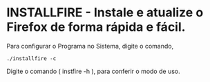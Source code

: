 
# INSTALLFIRE - Instale e atualize o Firefox de forma rápida e fácil.

Para configurar o Programa no Sistema, digite o comando,

	./installfire -c
    
Digite o comando ( instfire -h ), para conferir o modo de uso.


